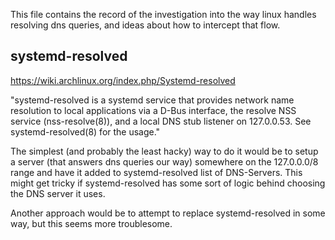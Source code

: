 This file contains the record of the investigation into the way linux handles resolving dns queries, and ideas about how to intercept that flow.

## systemd-resolved


https://wiki.archlinux.org/index.php/Systemd-resolved


"systemd-resolved is a systemd service that provides network name resolution to local applications via a D-Bus interface, the resolve NSS service (nss-resolve(8)), and a local DNS stub listener on 127.0.0.53. See systemd-resolved(8) for the usage."

The simplest (and probably the least hacky) way to do it would be to setup a server (that answers dns queries our way) somewhere on the 127.0.0.0/8 range and have it added to systemd-resolved list of DNS-Servers. This might get tricky if systemd-resolved has some sort of logic behind choosing the DNS server it uses.

Another approach would be to attempt to replace systemd-resolved in some way, but this seems more troublesome.